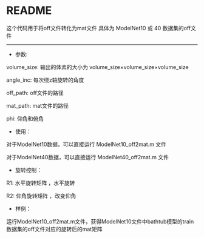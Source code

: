 # README

这个代码用于将off文件转化为mat文件 具体为 ModelNet10 或 40 数据集的off文件 

---

* 参数:

volume_size: 输出的体素的大小为 volume_size×volume_size×volume_size

angle_inc:   每次绕z轴旋转的角度

off_path:    off文件的路径

mat_path:    mat文件的路径

phi:         仰角和俯角

* 使用：

对于ModelNet10数据，可以直接运行 ModelNet10_off2mat.m 文件

对于ModelNet40数据，可以直接运行 ModelNet40_off2mat.m 文件

* 旋转控制：

R1: 水平旋转矩阵 ，水平旋转

R2: 仰角旋转矩阵 ，改变仰角

* 样例：

运行ModelNet10_off2mat.m文件，获得ModelNet10文件中bathtub模型的train数据集的off文件对应的旋转后的mat矩阵